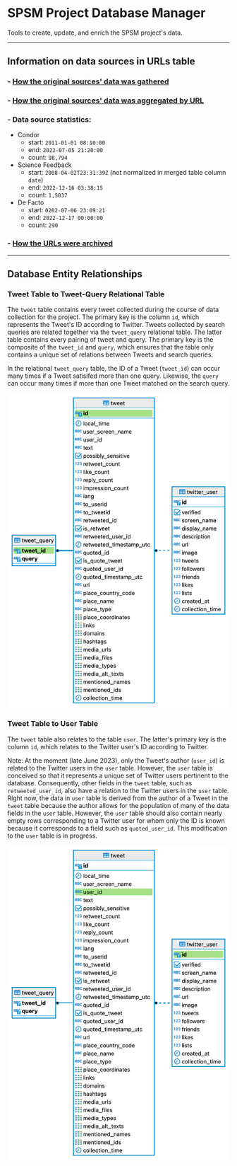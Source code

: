 # SPSM Project Database Manager

Tools to create, update, and enrich the SPSM project's data.

---

## Information on data sources in URLs table

### - [How the original sources' data was gathered](doc/data-sources.md)

### - [How the original sources' data was aggregated by URL](doc/normalization.md)

### - Data source statistics:

- Condor
  - start: `2011-01-01 08:10:00`
  - end: `2022-07-05 21:20:00`
  - count: `98,794`
- Science Feedback
  - start: `2008-04-02T23:31:39Z` (not normalized in merged table column `date`)
  - end: `2022-12-16 03:38:15`
  - count: `1,5037`
- De Facto
  - start: `0202-07-06 23:09:21`
  - end: `2022-12-17 00:00:00`
  - count: `290`

### - [How the URLs were archived](doc/archive.md)

---

## Database Entity Relationships

### Tweet Table to Tweet-Query Relational Table

The `tweet` table contains every tweet collected during the course of data collection for the project. The primary key is the column `id`, which represents the Tweet's ID according to Twitter. Tweets collected by search queries are related together via the `tweet_query` relational table. The latter table contains every pairing of tweet and query. The primary key is the composite of the `tweet_id` and `query`, which ensures that the table only contains a unique set of relations between Tweets and search queries.

In the relational `tweet_query` table, the ID of a Tweet (`tweet_id`) can occur many times if a Tweet satisifed more than one query. Likewise, the `query` can occur many times if more than one Tweet matched on the search query.

![tweet/tweet-query relation](doc/ER-Diagram_2.png)

### Tweet Table to User Table

The `tweet` table also relates to the table `user`. The latter's primary key is the column `id`, which relates to the Twitter user's ID according to Twitter.

Note: At the moment (late June 2023), only the Tweet's author (`user_id`) is related to the Twitter users in the `user` table. However, the `user` table is conceived so that it represents a unique set of Twitter users pertinent to the database. Consequently, other fields in the `tweet` table, such as `retweeted_user_id`, also have a relation to the Twitter users in the `user` table. Right now, the data in `user` table is derived from the author of a Tweet in the `tweet` table because the author allows for the population of many of the data fields in the `user` table. However, the `user` table should also contain nearly empty rows corresponding to a Twitter user for whom only the ID is known because it corresponds to a field such as `quoted_user_id`. This modification to the `user` table is in progress.

![tweet/user relation](doc/ER-Diagram_1.png)
